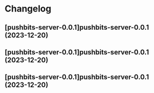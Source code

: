 # Changelog



## [pushbits-server-0.0.1]pushbits-server-0.0.1 (2023-12-20)




## [pushbits-server-0.0.1]pushbits-server-0.0.1 (2023-12-20)




## [pushbits-server-0.0.1]pushbits-server-0.0.1 (2023-12-20)

